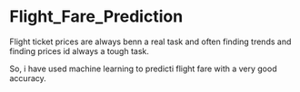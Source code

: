# Flight_Fare_Prediction
Flight ticket prices are always benn a real task and often finding trends and finding prices id always a tough task.

So, i have used machine learning to predicti flight fare with a very good accuracy.

